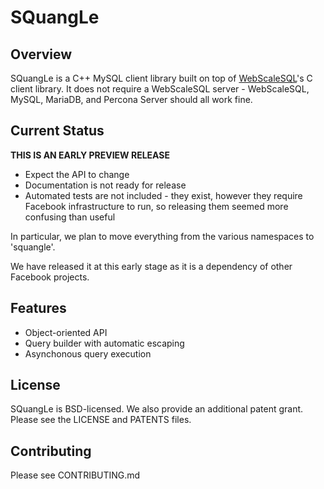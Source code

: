 SQuangLe
========

Overview
--------

SQuangLe is a C++ MySQL client library built on top of
[WebScaleSQL](http://webscalesql.org/)'s C client library. It does not require
a WebScaleSQL server - WebScaleSQL, MySQL, MariaDB, and Percona Server should
all work fine.

Current Status
--------------

**THIS IS AN EARLY PREVIEW RELEASE**

 - Expect the API to change
 - Documentation is not ready for release
 - Automated tests are not included - they exist, however they require Facebook
   infrastructure to run, so releasing them seemed more confusing than useful

In particular, we plan to move everything from the various namespaces to
'squangle'.

We have released it at this early stage as it is a dependency of other Facebook
projects.

Features
--------

 - Object-oriented API
 - Query builder with automatic escaping
 - Asynchonous query execution

License
-------

SQuangLe is BSD-licensed. We also provide an additional patent grant. Please
see the LICENSE and PATENTS files.

Contributing
------------

Please see CONTRIBUTING.md
